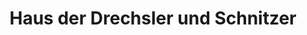---
title: "Haus der Drechsler und Schnitzer"
url: /neuhausen-erzgeb/haus-der-drechsler-und-schnitzer/
shop: Allgemein
---